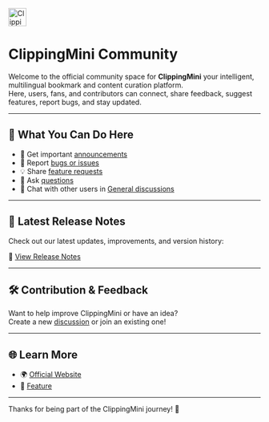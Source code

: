 <p align="left">
  <img src="https://www.clippingmini.com/img/icons/favicon-32x32.png" width="36" alt="ClippingMini Logo">
</p>

# ClippingMini Community

Welcome to the official community space for **ClippingMini** your intelligent, multilingual bookmark and content curation platform.  
Here, users, fans, and contributors can connect, share feedback, suggest features, report bugs, and stay updated.

---

## 🔹 What You Can Do Here

- 📢 Get important [announcements](https://github.com/clippingmini/community/discussions/categories/announcements)
- 🐞 Report [bugs or issues](https://github.com/clippingmini/community/discussions/categories/bug-reports)
- 💡 Share [feature requests](https://github.com/clippingmini/community/discussions/categories/feature-requests)
- 🙋 Ask [questions](https://github.com/clippingmini/community/discussions/categories/help--support)
- 💬 Chat with other users in [General discussions](https://github.com/clippingmini/community/discussions/categories/general)

---

## 🚀 Latest Release Notes

Check out our latest updates, improvements, and version history:

🔗 [View Release Notes](https://github.com/clippingmini/community/releases)

---

## 🛠️ Contribution & Feedback

Want to help improve ClippingMini or have an idea?  
Create a new [discussion](https://github.com/clippingmini/community/discussions) or join an existing one!

---

## 🌐 Learn More

- 🌍 [Official Website](https://clippingmini.com)
- 📄 [Feature](https://www.clippingmini.com/feature-ai)

---

Thanks for being part of the ClippingMini journey! 💙
